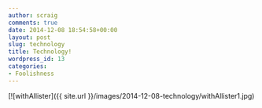 ```yaml
---
author: scraig
comments: true
date: 2014-12-08 18:54:58+00:00
layout: post
slug: technology
title: Technology!
wordpress_id: 13
categories:
- Foolishness
---
```


[![withAllister]({{ site.url }}/images/2014-12-08-technology/withAllister1.jpg)
